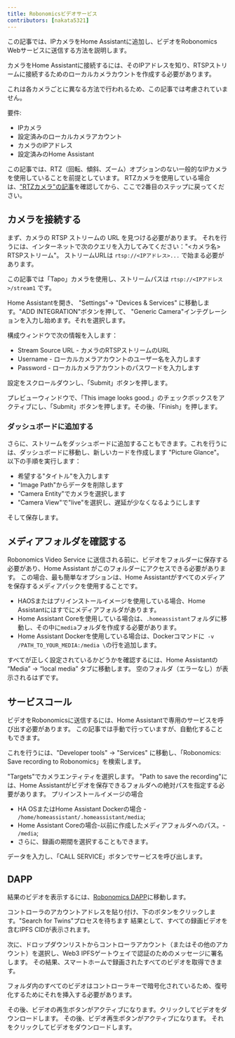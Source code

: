 ```yaml
---
title: Robonomicsビデオサービス
contributors: [nakata5321]
---
```


この記事では、IPカメラをHome Assistantに追加し、ビデオをRobonomics Webサービスに送信する方法を説明します。

カメラをHome Assistantに接続するには、そのIPアドレスを知り、RTSPストリームに接続するためのローカルカメラカウントを作成する必要があります。

<robo-wiki-note type="warning">
これは各カメラごとに異なる方法で行われるため、この記事では考慮されていません。
</robo-wiki-note>

要件:
- IPカメラ
- 設定済みのローカルカメラアカウント
- カメラのIPアドレス
- 設定済みのHome Assistant

<robo-wiki-note type="note">

この記事では、RTZ（回転、傾斜、ズーム）オプションのない一般的なIPカメラを使用していることを前提としています。 
RTZカメラを使用している場合は、["RTZカメラ"の記事](/docs/ptz-camera)を確認してから、ここで2番目のステップに戻ってください。

</robo-wiki-note>

## カメラを接続する

まず、カメラの RTSP ストリームの URL を見つける必要があります。
それを行うには、インターネットで次のクエリを入力してみてください："<カメラ名> RTSPストリーム"。
ストリームURLは `rtsp://<IPアドレス>...` で始まる必要があります。 

この記事では「Tapo」カメラを使用し、ストリームパスは `rtsp://<IPアドレス>/stream1` です。

Home Assistantを開き、 "Settings"-> "Devices & Services" に移動します。"ADD INTEGRATION"ボタンを押して、
"Generic Camera"インテグレーションを入力し始めます。それを選択します。

 <robo-wiki-picture src="home-assistant/generic.jpg" />

構成ウィンドウで次の情報を入します：
- Stream Source URL - カメラのRTSPストリームのURL
- Username - ローカルカメラアカウントのユーザー名を入力します
- Password - ローカルカメラアカウントのパスワードを入力します

<robo-wiki-picture src="home-assistant/genericconf.jpg" />

設定をスクロールダウンし、「Submit」ボタンを押します。

プレビューウィンドウで、「This image looks good.」のチェックボックスをアクティブにし、「Submit」ボタンを押します。その後、「Finish」を押します。

<robo-wiki-picture src="home-assistant/preview-camera.jpg" />

### ダッシュボードに追加する

さらに、ストリームをダッシュボードに追加することもできます。これを行うには、ダッシュボードに移動し、新しいカードを作成します 
"Picture Glance"。以下の手順を実行します：
- 希望する"タイトル"を入力します
- "Image Path"からデータを削除します
- "Camera Entity"でカメラを選択します
- "Camera View"で"live"を選択し、遅延が少なくなるようにします

そして保存します。
<robo-wiki-picture src="home-assistant/camera_picture_glance.jpg" />

## メディアフォルダを確認する

Robonomics Video Service に送信される前に、ビデオをフォルダーに保存する必要があり、Home Assistant がこのフォルダーにアクセスできる必要があります。
この場合、最も簡単なオプションは、Home Assistantがすべてのメディアを保存するメディアパックを使用することです。

- HAOSまたはプリインストールイメージを使用している場合、Home Assistantにはすでにメディアフォルダがあります。
- Home Assistant Coreを使用している場合は、`.homeassistant`フォルダに移動し、その中に`media`フォルダを作成する必要があります。
- Home Assistant Dockerを使用している場合は、Dockerコマンドに` -v /PATH_TO_YOUR_MEDIA:/media \`の行を追加します。

すべてが正しく設定されているかどうかを確認するには、Home Assistantの “Media” -> “local media” タブに移動します。 
空のフォルダ（エラーなし）が表示されるはずです。

<robo-wiki-picture src="home-assistant/media-folder.jpg" />

## サービスコール

ビデオをRobonomicsに送信するには、Home Assistantで専用のサービスを呼び出す必要があります。 
この記事では手動で行っていますが、自動化することもできます。

これを行うには、"Developer tools" -> "Services" に移動し、「Robonomics: Save recording to Robonomics」を検索します。

<robo-wiki-picture src="home-assistant/robonomics-service.jpg" />

"Targets"でカメラエンティティを選択します。
"Path to save the recording"には、Home Assistantがビデオを保存できるフォルダへの絶対パスを指定する必要があります。
プリインストールイメージの場合
- HA OSまたはHome Assistant Dockerの場合 - `/home/homeassistant/.homeassistant/media`;
- Home Assistant Coreの場合-以前に作成したメディアフォルダへのパス。- `/media`;
- さらに、録画の期間を選択することもできます。

データを入力し、「CALL SERVICE」ボタンでサービスを呼び出します。 


## DAPP

結果のビデオを表示するには、[Robonomics DAPP](https://vol4tim.github.io/videostream/)に移動します。

<robo-wiki-picture src="home-assistant/video-dapp.jpg" />

コントローラのアカウントアドレスを貼り付け、下のボタンをクリックします。"Search for Twins"プロセスを待ちます
結果として、すべての録画ビデオを含むIPFS CIDが表示されます。 

<robo-wiki-picture src="home-assistant/video-ipfs.jpg" />

次に、ドロップダウンリストからコントローラアカウント（またはその他のアカウント）を選択し、Web3 IPFSゲートウェイで認証のためのメッセージに署名します。
その結果、スマートホームで録画されたすべてのビデオを取得できます。

<robo-wiki-picture src="home-assistant/show-videos.jpg" />

フォルダ内のすべてのビデオはコントローラキーで暗号化されているため、復号化するためにそれを挿入する必要があります。

<robo-wiki-picture src="home-assistant/video-seed.jpg" />

その後、ビデオの再生ボタンがアクティブになります。クリックしてビデオをダウンロードします。
その後、ビデオ再生ボタンがアクティブになります。 それをクリックしてビデオをダウンロードします。



